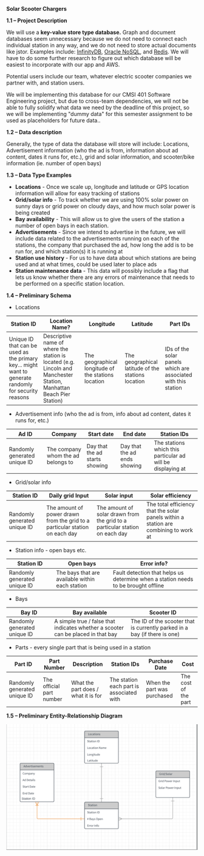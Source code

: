 **Solar Scooter Chargers**

**1.1 – Project Description**

We will use a **key-value store type database.** Graph and document databases seem unnecessary because we do not need to connect each individual station in any way, and we do not need to store actual documents like jstor. Examples include: [InfinityDB](https://boilerbay.com/infinitydb/), [Oracle NoSQL](http://www.oracle.com/technetwork/database/database-technologies/nosqldb/overview/index.html), and [Redis](https://redis.io/documentation). We will have to do some further research to figure out which database will be easiest to incorporate with our app and AWS.

Potential users include our team, whatever electric scooter companies we partner with, and station users.

We will be implementing this database for our CMSI 401 Software Engineering project, but due to cross-team dependencies, we will not be able to fully solidify what data we need by the deadline of this project, so we will be implementing &quot;dummy data&quot; for this semester assignment to be used as placeholders for future data..

**1.2 – Data description**

Generally, the type of data the database will store will include: Locations, Advertisement information (who the ad is from, information about ad content, dates it runs for, etc.), grid and solar information, and scooter/bike information (ie. number of open bays)

**1.3 – Data Type Examples**

- **Locations** - Once we scale up, longitude and latitude or GPS location information will allow for easy tracking of stations
- **Grid/solar info** - To track whether we are using 100% solar power on sunny days or grid power on cloudy days, and how much solar power is being created
- **Bay availability** - This will allow us to give the users of the station a number of open bays in each station.
- **Advertisements** - Since we intend to advertise in the future, we will include data related to the advertisements running on each of the stations, the company that purchased the ad, how long the add is to be run for, and which station(s) it is running at
- **Station use history** - For us to have data about which stations are being used and at what times, could be used later to place ads
- **Station maintenance data** - This data will possibly include a flag that lets us know whether there are any errors of maintenance that needs to be performed on a specific station location.

**1.4 – Preliminary Schema**

- Locations

| Station ID | Location Name? | Longitude | Latitude | Part IDs |
| --- | --- | --- | --- | --- |
| Unique ID that can be used as the primary key... might want to generate randomly for security reasons | Descriptive name of where the station is located (e.g. Lincoln and Manchester Station, Manhattan Beach Pier Station) | The geographical longitude of the stations location | The geographical latitude of the stations location | IDs of the solar panels which are associated with this station |

- Advertisement info (who the ad is from, info about ad content, dates it runs for, etc.)

| Ad ID | Company | Start date | End date | Station IDs |
| --- | --- | --- | --- | --- |
| Randomly generated unique ID | The company whom the ad belongs to | Day that the ad starts showing | Day that the ad ends showing | The stations which this particular ad will be displaying at |

- Grid/solar info

| Station ID | Daily grid Input | Solar input | Solar efficiency |
| --- | --- | --- | --- |
| Randomly generated unique ID | The amount of power drawn from the grid to a particular station on each day | The amount of solar drawn from the grid to a particular station on each day | The total efficiency that the solar panels within a station are combining to work at |

- Station info - open bays etc.

| Station ID | Open bays | Error info? |
| --- | --- | --- |
| Randomly generated unique ID | The bays that are available within each station | Fault detection that helps us determine when a station needs to be brought offline |

- Bays

| Bay ID | Bay available | Scooter ID |
| --- | --- | --- |
| Randomly generated unique ID | A simple true / false that indicates whether a scooter can be placed in that bay | The ID of the scooter that is currently parked in a bay (if there is one) |



- Parts - every single part that is being used in a station

| Part ID | Part Number | Description | Station IDs | Purchase Date | Cost |
| --- | --- | --- | --- | --- | --- |
| Randomly generated unique ID | The official part number | What the part does / what it is for | The station each part is associated with | When the part was purchased | The cost of the part |

**1.5 – Preliminary Entity-Relationship Diagram**

![ERD](./images/ERD.png)

